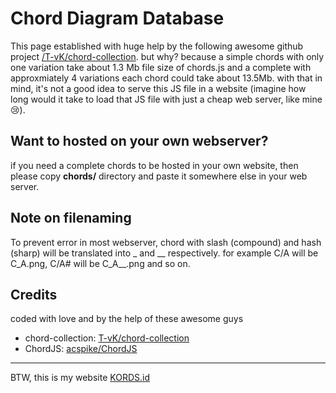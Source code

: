 # Chord Diagram Database

This page established with huge help by the following awesome github project [/T-vK/chord-collection](https://github.com/T-vK/chord-collection). but why? because a simple chords with only one variation take about 1.3 Mb file size of chords.js and a complete with approxmiately 4 variations each chord could take about 13.5Mb. with that in mind, it's not a good idea to serve this JS file in a website (imagine how long would it take to load that JS file with just a cheap web server, like mine 😢).

## Want to hosted on your own webserver?

if you need a complete chords to be hosted in your own website, then please copy **chords/** directory and paste it somewhere else in your web server.

## Note on filenaming

To prevent error in most webserver, chord with slash (compound) and hash (sharp) will be translated into _ and __ respectively. for example C/A will be C_A.png, C/A# will be C_A__.png and so on.

## Credits
coded with love and by the help of these awesome guys

- chord-collection: [T-vK/chord-collection](https://github.com/T-vK/chord-collection)
- ChordJS: [acspike/ChordJS](https://github.com/acspike/ChordJS)

---

BTW, this is my website [KORDS.id](https://kords.id)